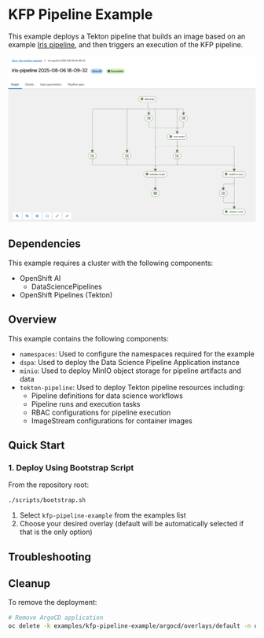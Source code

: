 # KFP Pipeline Example

This example deploys a Tekton pipeline that builds an image based on an example [Iris pipeline](https://github.com/redhat-ai-services/kubeflow-pipelines-examples/blob/main/pipelines/11_iris_training_pipeline.py), and then triggers an execution of the KFP pipeline.

![KFP Pipeline](./images/kfp-run.png)

## Dependencies

This example requires a cluster with the following components:
* OpenShift AI
  * DataSciencePipelines
* OpenShift Pipelines (Tekton)

## Overview

This example contains the following components:

* `namespaces`: Used to configure the namespaces required for the example
* `dspa`: Used to deploy the Data Science Pipeline Application instance
* `minio`: Used to deploy MinIO object storage for pipeline artifacts and data
* `tekton-pipeline`: Used to deploy Tekton pipeline resources including:
  - Pipeline definitions for data science workflows
  - Pipeline runs and execution tasks
  - RBAC configurations for pipeline execution
  - ImageStream configurations for container images

## Quick Start

### 1. Deploy Using Bootstrap Script

From the repository root:
```bash
./scripts/bootstrap.sh
```
1. Select `kfp-pipeline-example` from the examples list
2. Choose your desired overlay (default will be automatically selected if that is the only option)

## Troubleshooting


## Cleanup

To remove the deployment:

```bash
# Remove ArgoCD application
oc delete -k examples/kfp-pipeline-example/argocd/overlays/default -n openshift-gitops
```
